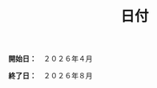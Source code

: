 ﻿---
# An instance of the Blank widget.
# Documentation: https://sourcethemes.com/academic/docs/page-builder/
widget: blank

# Activate this widget? true/false
active: true

# This file represents a page section.
headless: true

# Order that this section appears on the page.
weight: 46

title: 日付

design:
  columns: "2"

  #spacing:
  #  padding: ["20px", "0", "20px", "0"]

---

**開始日：**　２０２６年４月

**終了日：**　２０２６年８月